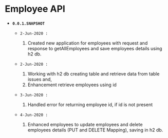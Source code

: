 # Employee API

 * **`0.0.1.SNAPSHOT`**
    - `2-Jun-2020 :`
        1. Created new application for employees with request and response to getAllEmployees and save employees details using h2 db.
        
    - `2-Jun-2020 :`
        1. Working with h2 db creating table and retrieve data from table issues and,
        2. Enhancement retrieve employees using id
        
    - `3-Jun-2020 :` 
        1. Handled error for returning employee id, if id is not present
        
    - `4-Jun-2020 :` 
         1. Enhanced employees to update employees and delete employees details (PUT and DELETE Mapping), saving in h2 db.
    
    
     
